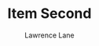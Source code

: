 ---
title: "Item Second"
#date: 2018-12-03
draft: false
categories:
tags: ["#reports", "#asg", "#directory page"]
author: Lawrence Lane
alwaysopen: false
---